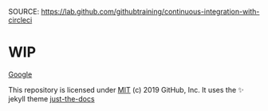 SOURCE:
https://lab.github.com/githubtraining/continuous-integration-with-circleci





# WIP

[Google](http://google.com)

This repository is licensed under [MIT](../LICENSE) (c) 2019 GitHub, Inc.
It uses the :sparkles: jekyll theme [just-the-docs](https://github.com/pmarsceill/just-the-docs)
